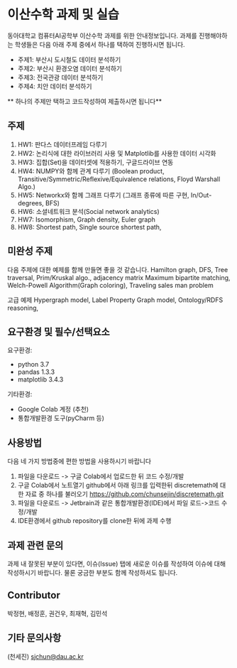 # 이산수학 과제 및 실습
동아대학교 컴퓨터AI공학부 이산수학 과제를 위한 안내정보입니다. 과제를 진행해야하는 학생들은 다음 아래 주제 중에서 하나를 택하여 진행하시면 됩니다. 
* 주제1: 부산시 도시철도 데이터 분석하기
* 주제2: 부산시 환경오염 데이터 분석하기
* 주제3: 전국관광 데이터 분석하기 
* 주제4: 치안 데이터 분석하기

** 하나의 주제만 택하고 코드작성하여 제출하시면 됩니다**

## 주제
1. HW1: 판다스 데이터프레임 다루기 
2. HW2: 논리식에 대한 라이브러리 사용 및 Matplotlib를 사용한 데이터 시각화
3. HW3: 집합(Set)을 데이터셋에 적용하기, 구글드라이브 연동
4. HW4: NUMPY와 함께 관계 다루기 (Boolean product, Transitive/Symmetric/Reflexive/Equivalence relations, Floyd Warshall Algo.)
5. HW5: Networkx와 함께 그래프 다루기 (그래프 종류에 따른 구현, In/Out-degrees, BFS)
6. HW6: 소셜네트워크 분석(Social network analytics)
7. HW7: Isomorphism, Graph density, Euler graph
8. HW8: Shortest path, Single source shortest path,

## 미완성 주제
다음 주제에 대한 예제를 함께 만들면 좋을 것 같습니다.
Hamilton graph, DFS, Tree traversal, Prim/Kruskal algo., adjacency matrix
Maximum bipartite matching, Welch-Powell Algorithm(Graph coloring), Traveling sales man problem

고급 예제
Hypergraph model, Label Property Graph model,
Ontology/RDFS reasoning, 



## 요구환경 및 필수/선택요소
요구환경:
- python 3.7
- pandas 1.3.3
- matplotlib 3.4.3

기타환경:
- Google Colab 계정 (추천)
- 통합개발환경 도구(pyCharm 등)

## 사용방법
다음 네 가지 방법중에 편한 방법을 사용하시기 바랍니다
1. 파일을 다운로드 -> 구글 Colab에서 업로드한 뒤 코드 수정/개발
2. 구글 Colab에서 노트열기 github에서 아래 링크를 입력한뒤 discretemath에 대한 자료 중 하나를 불러오기
   https://github.com/chunsejin/discretemath.git
3. 파일을 다운로드 -> Jetbrain과 같은 통합개발환경(IDE)에서 파일 로드->코드 수정/개발
4. IDE환경에서 github repository를 clone한 뒤에 과제 수행

## 과제 관련 문의
과제 내 잘못된 부분이 있다면, 이슈(Issue) 탭에 새로운 이슈를 작성하여 이슈에 대해 작성하시기 바랍니다. 물론 궁금한 부분도 함께 작성하셔도 됩니다.

## Contributor
박정현, 배정훈, 권건우, 최재혁, 김민석

## 기타 문의사항
(천세진) sjchun@dau.ac.kr

